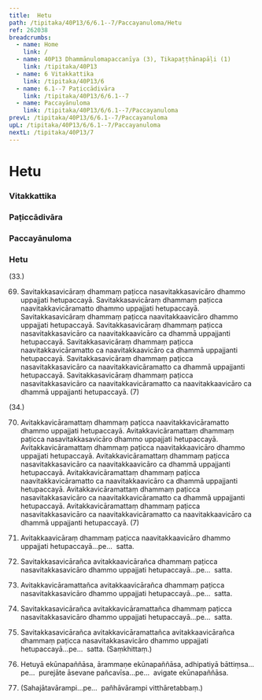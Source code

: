 ```yaml
---
title:  Hetu
path: /tipitaka/40P13/6/6.1--7/Paccayanuloma/Hetu
ref: 262038
breadcrumbs:
  - name: Home
    link: /
  - name: 40P13 Dhammānulomapaccanīya (3), Tikapaṭṭhānapāḷi (1)
    link: /tipitaka/40P13
  - name: 6 Vitakkattika
    link: /tipitaka/40P13/6
  - name: 6.1--7 Paṭiccādivāra
    link: /tipitaka/40P13/6/6.1--7
  - name: Paccayānuloma
    link: /tipitaka/40P13/6/6.1--7/Paccayanuloma
prevL: /tipitaka/40P13/6/6.1--7/Paccayanuloma
upL: /tipitaka/40P13/6/6.1--7/Paccayanuloma
nextL: /tipitaka/40P13/7
---
```


# Hetu

### Vitakkattika

### Paṭiccādivāra

### Paccayānuloma

### Hetu

(33.)

69. Savitakkasavicāraṃ dhammaṃ paṭicca nasavitakkasavicāro dhammo uppajjati hetupaccayā. Savitakkasavicāraṃ dhammaṃ paṭicca naavitakkavicāramatto dhammo uppajjati hetupaccayā. Savitakkasavicāraṃ dhammaṃ paṭicca naavitakkaavicāro dhammo uppajjati hetupaccayā. Savitakkasavicāraṃ dhammaṃ paṭicca nasavitakkasavicāro ca naavitakkaavicāro ca dhammā uppajjanti hetupaccayā. Savitakkasavicāraṃ dhammaṃ paṭicca naavitakkavicāramatto ca naavitakkaavicāro ca dhammā uppajjanti hetupaccayā. Savitakkasavicāraṃ dhammaṃ paṭicca nasavitakkasavicāro ca naavitakkavicāramatto ca dhammā uppajjanti hetupaccayā. Savitakkasavicāraṃ dhammaṃ paṭicca nasavitakkasavicāro ca naavitakkavicāramatto ca naavitakkaavicāro ca dhammā uppajjanti hetupaccayā. (7)

(34.)

70. Avitakkavicāramattaṃ dhammaṃ paṭicca naavitakkavicāramatto dhammo uppajjati hetupaccayā. Avitakkavicāramattaṃ dhammaṃ paṭicca nasavitakkasavicāro dhammo uppajjati hetupaccayā. Avitakkavicāramattaṃ dhammaṃ paṭicca naavitakkaavicāro dhammo uppajjati hetupaccayā. Avitakkavicāramattaṃ dhammaṃ paṭicca nasavitakkasavicāro ca naavitakkaavicāro ca dhammā uppajjanti hetupaccayā. Avitakkavicāramattaṃ dhammaṃ paṭicca naavitakkavicāramatto ca naavitakkaavicāro ca dhammā uppajjanti hetupaccayā. Avitakkavicāramattaṃ dhammaṃ paṭicca nasavitakkasavicāro ca naavitakkavicāramatto ca dhammā uppajjanti hetupaccayā. Avitakkavicāramattaṃ dhammaṃ paṭicca nasavitakkasavicāro ca naavitakkavicāramatto ca naavitakkaavicāro ca dhammā uppajjanti hetupaccayā. (7)

71. Avitakkaavicāraṃ dhammaṃ paṭicca naavitakkaavicāro dhammo uppajjati hetupaccayā…pe…  satta.

72. Savitakkasavicārañca avitakkaavicārañca dhammaṃ paṭicca nasavitakkasavicāro dhammo uppajjati hetupaccayā…pe…  satta.

73. Avitakkavicāramattañca avitakkaavicārañca dhammaṃ paṭicca nasavitakkasavicāro dhammo uppajjati hetupaccayā…pe…  satta.

74. Savitakkasavicārañca avitakkavicāramattañca dhammaṃ paṭicca nasavitakkasavicāro dhammo uppajjati hetupaccayā…pe…  satta.

75. Savitakkasavicārañca avitakkavicāramattañca avitakkaavicārañca dhammaṃ paṭicca nasavitakkasavicāro dhammo uppajjati hetupaccayā…pe…  satta. (Saṃkhittaṃ.)

76. Hetuyā ekūnapaññāsa, ārammaṇe ekūnapaññāsa, adhipatiyā bāttiṃsa…pe…  purejāte āsevane pañcavīsa…pe…  avigate ekūnapaññāsa.

77. (Sahajātavārampi…pe…  pañhāvārampi vitthāretabbaṃ.)


